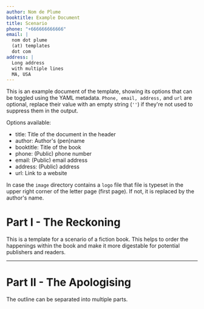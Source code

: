 ```yaml
---
author: Nom de Plume
booktitle: Example Document
title: Scenario
phone: "+666666666666"
email: | 
  nom dot plume  
  (at) templates  
  dot com
address: |
  Long address  
  with multiple lines  
  MA, USA
---
```

This is an example document of the template, showing its options that can be toggled using the YAML metadata. `Phone, email, address,` and `url` are optional, replace their value with an empty string (`''`) if they're not used to suppress them in the output.

Options available:

- title: Title of the document in the header
- author: Author's (pen)name
- booktitle: Title of the book
- phone: (Public) phone number
- email: (Public) email address
- address: (Public) address
- url: Link to a website

In case the `image` directory contains a `logo` file that file is typeset in the upper right corner of the letter page (first page). If not, it is replaced by the author's name.

# Part I - The Reckoning

This is a template for a scenario of a fiction book. This helps to order the happenings within the book and make it more digestable for potential publishers and readers.

___

# Part II - The Apologising

The outline can be separated into multiple parts.
